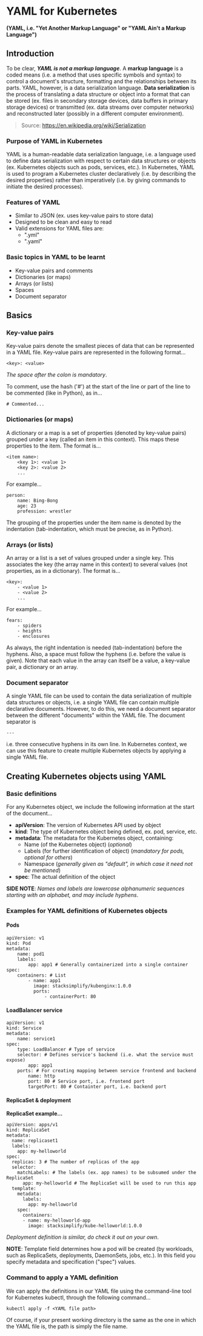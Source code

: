 # YAML for Kubernetes
**(YAML, i.e. "Yet Another Markup Language" or "YAML Ain't a Markup Language")**

## Introduction
To be clear, **_YAML is not a markup language_**. A **markup language** is a coded means (i.e. a method that uses specific symbols and syntax) to control a document's structure, formatting and the relationships between its parts. YAML, however, is a data serialization language. **Data serialization** is the process of translating a data structure or object into a format that can be stored (ex. files in secondary storage devices, data buffers in primary storage devices) or transmitted (ex. data streams over computer networks) and reconstructed later (possibly in a different computer environment).

> Source: https://en.wikipedia.org/wiki/Serialization

### Purpose of YAML in Kubernetes
YAML is a human-readable data serialization language, i.e. a language used to define data serialization with respect to certain data structures or objects (ex. Kubernetes objects such as pods, services, etc.). In Kubernetes, YAML is used to program a Kubernetes cluster declaratively (i.e. by describing the desired properties) rather than imperatively (i.e. by giving commands to initiate the desired processes).

### Features of YAML
- Similar to JSON (ex. uses key-value pairs to store data)
- Designed to be clean and easy to read
- Valid extensions for YAML files are:
	- ".yml"
	- ".yaml"

### Basic topics in YAML to be learnt

- Key-value pairs and comments
- Dictionaries (or maps)
- Arrays (or lists)
- Spaces
- Document separator

## Basics

### Key-value pairs
Key-value pairs denote the smallest pieces of data that can be represented in a YAML file. Key-value pairs are represented in the following format...

`<key>: <value>`

_The space after the colon is mandatory_.

To comment, use the hash ('#') at the start of the line or part of the line to be commented (like in Python), as in...

`# Commented...`

### Dictionaries (or maps)
A dictionary or a map is a set of properties (denoted by key-value pairs) grouped under a key (called an item in this context). This maps these properties to the item. The format is...

```
<item name>:
	<key 1>: <value 1>
	<key 2>: <value 2>
	...
```

For example...

```
person:
	name: Bing-Bong
	age: 23
	profession: wrestler
```

The grouping of the properties under the item name is denoted by the indentation (tab-indentation, which must be precise, as in Python).

### Arrays (or lists)
An array or a list is a set of values grouped under a single key. This associates the key (the array name in this context) to several values (not properties, as in a dictionary). The format is...

```
<key>:
	- <value 1>
	- <value 2>
	...
```

For example...

```
fears:
	- spiders
	- heights
	- enclosures
```

As always, the right indentation is needed (tab-indentation) before the hyphens. Also, a space must follow the hyphens (i.e. before the value is given). Note that each value in the array can itself be a value, a key-value pair, a dictionary or an array.

### Document separator
A single YAML file can be used to contain the data serialization of multiple data structures or objects, i.e. a single YAML file can contain multiple declarative documents. However, to do this, we need a document separator between the different "documents" within the YAML file. The document separator is

`---`

i.e. three consecutive hyphens in its own line. In Kubernetes context, we can use this feature to create multiple Kubernetes objects by applying a single YAML file.

## Creating Kubernetes objects using YAML
### Basic definitions
For any Kubernetes object, we include the following information at the start of the document...

- **apiVersion**: The version of Kubernetes API used by object
- **kind**: The type of Kubernetes object being defined, ex. pod, service, etc.
- **metadata**: The metadata for the Kubernetes object, containing:
	- Name (of the Kubernetes object) (_optional_)
	- Labels (for further identification of object) (_mandatory for pods, optional for others_)
	- Namespace (_generally given as "default", in which case it need not be mentioned_)
- **spec**: The actual definition of the object

**SIDE NOTE**: _Names and labels are lowercase alphanumeric sequences starting with an alphabet, and may include hyphens_.

### Examples for YAML definitions of Kubernetes objects
#### Pods

```
apiVersion: v1
kind: Pod
metadata:
	name: pod1
	labels:
		app: app1 # Generally containerized into a single container
spec:
	containers: # List
		- name: app1
		  image: stacksimplify/kubenginx:1.0.0
		  ports:
			  - containerPort: 80
```

#### LoadBalancer service

```
apiVersion: v1
kind: Service
metadata:
	name: service1
spec:
	type: LoadBalancer # Type of service
	selector: # Defines service's backend (i.e. what the service must expose)
		app: app1
	ports: # For creating mapping between service frontend and backend
		name: http
		port: 80 # Service port, i.e. frontend port
		targetPort: 80 # Containter port, i.e. backend port
```

#### ReplicaSet & deployment
**ReplicaSet example...**

```
apiVersion: apps/v1
kind: ReplicaSet
metadata:
  name: replicaset1
  labels:
    app: my-helloworld
spec:
  replicas: 3 # The number of replicas of the app
  selector:
    matchLabels: # The labels (ex. app names) to be subsumed under the ReplicaSet
      app: my-helloworld # The ReplicaSet will be used to run this app
  template:
    metadata:
      labels:
        app: my-helloworld
    spec:
      containers:
      - name: my-helloworld-app
        image: stacksimplify/kube-helloworld:1.0.0
```

_Deployment definition is similar, do check it out on your own_.


**NOTE**: Template field determines how a pod will be created (by workloads, such as ReplicaSets, deployments, DaemonSets, jobs, etc.). In this field you specify metadata and specification ("spec") values.

### Command to apply a YAML definition
We can apply the definitions in our YAML file using the command-line tool for Kubernetes kubectl, through the following command...

`kubectl apply -f <YAML file path>`

Of course, if your present working directory is the same as the one in which the YAML file is, the path is simply the file name.

